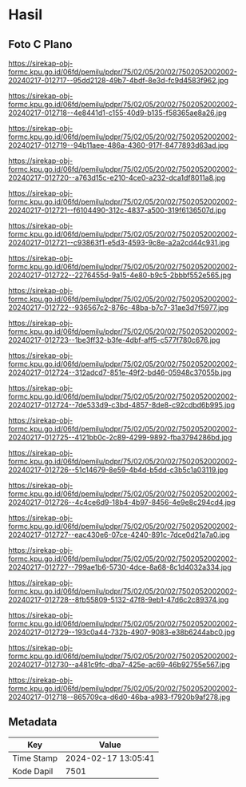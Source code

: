 # Hasil

## Foto C Plano

https://sirekap-obj-formc.kpu.go.id/06fd/pemilu/pdpr/75/02/05/20/02/7502052002002-20240217-012717--95dd2128-49b7-4bdf-8e3d-fc9d4583f962.jpg

https://sirekap-obj-formc.kpu.go.id/06fd/pemilu/pdpr/75/02/05/20/02/7502052002002-20240217-012718--4e8441d1-c155-40d9-b135-f58365ae8a26.jpg

https://sirekap-obj-formc.kpu.go.id/06fd/pemilu/pdpr/75/02/05/20/02/7502052002002-20240217-012719--94b11aee-486a-4360-917f-8477893d63ad.jpg

https://sirekap-obj-formc.kpu.go.id/06fd/pemilu/pdpr/75/02/05/20/02/7502052002002-20240217-012720--a763d15c-e210-4ce0-a232-dca1df8011a8.jpg

https://sirekap-obj-formc.kpu.go.id/06fd/pemilu/pdpr/75/02/05/20/02/7502052002002-20240217-012721--f6104490-312c-4837-a500-319f6136507d.jpg

https://sirekap-obj-formc.kpu.go.id/06fd/pemilu/pdpr/75/02/05/20/02/7502052002002-20240217-012721--c93863f1-e5d3-4593-9c8e-a2a2cd44c931.jpg

https://sirekap-obj-formc.kpu.go.id/06fd/pemilu/pdpr/75/02/05/20/02/7502052002002-20240217-012722--2276455d-9a15-4e80-b9c5-2bbbf552e565.jpg

https://sirekap-obj-formc.kpu.go.id/06fd/pemilu/pdpr/75/02/05/20/02/7502052002002-20240217-012722--936567c2-876c-48ba-b7c7-31ae3d7f5977.jpg

https://sirekap-obj-formc.kpu.go.id/06fd/pemilu/pdpr/75/02/05/20/02/7502052002002-20240217-012723--1be3ff32-b3fe-4dbf-aff5-c577f780c676.jpg

https://sirekap-obj-formc.kpu.go.id/06fd/pemilu/pdpr/75/02/05/20/02/7502052002002-20240217-012724--312adcd7-851e-49f2-bd46-05948c37055b.jpg

https://sirekap-obj-formc.kpu.go.id/06fd/pemilu/pdpr/75/02/05/20/02/7502052002002-20240217-012724--7de533d9-c3bd-4857-8de8-c92cdbd6b995.jpg

https://sirekap-obj-formc.kpu.go.id/06fd/pemilu/pdpr/75/02/05/20/02/7502052002002-20240217-012725--4121bb0c-2c89-4299-9892-fba3794286bd.jpg

https://sirekap-obj-formc.kpu.go.id/06fd/pemilu/pdpr/75/02/05/20/02/7502052002002-20240217-012726--51c14679-8e59-4b4d-b5dd-c3b5c1a03119.jpg

https://sirekap-obj-formc.kpu.go.id/06fd/pemilu/pdpr/75/02/05/20/02/7502052002002-20240217-012726--4c4ce6d9-18b4-4b97-8456-4e9e8c294cd4.jpg

https://sirekap-obj-formc.kpu.go.id/06fd/pemilu/pdpr/75/02/05/20/02/7502052002002-20240217-012727--eac430e6-07ce-4240-891c-7dce0d21a7a0.jpg

https://sirekap-obj-formc.kpu.go.id/06fd/pemilu/pdpr/75/02/05/20/02/7502052002002-20240217-012727--799ae1b6-5730-4dce-8a68-8c1d4032a334.jpg

https://sirekap-obj-formc.kpu.go.id/06fd/pemilu/pdpr/75/02/05/20/02/7502052002002-20240217-012728--8fb55809-5132-47f8-9eb1-47d6c2c89374.jpg

https://sirekap-obj-formc.kpu.go.id/06fd/pemilu/pdpr/75/02/05/20/02/7502052002002-20240217-012729--193c0a44-732b-4907-9083-e38b6244abc0.jpg

https://sirekap-obj-formc.kpu.go.id/06fd/pemilu/pdpr/75/02/05/20/02/7502052002002-20240217-012730--a481c9fc-dba7-425e-ac69-46b92755e567.jpg

https://sirekap-obj-formc.kpu.go.id/06fd/pemilu/pdpr/75/02/05/20/02/7502052002002-20240217-012718--865709ca-d6d0-46ba-a983-f7920b9af278.jpg


## Metadata

| Key        | Value               |
| ---------- | ------------------- |
| Time Stamp | 2024-02-17 13:05:41 |
| Kode Dapil | 7501                |



